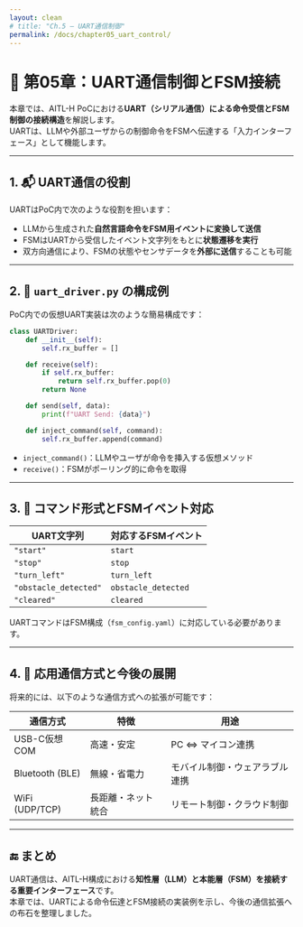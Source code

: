 ```yaml
---
layout: clean
# title: "Ch.5 — UART通信制御"
permalink: /docs/chapter05_uart_control/
---
```


# 🔌 第05章：UART通信制御とFSM接続

本章では、AITL-H PoCにおける**UART（シリアル通信）による命令受信とFSM制御の接続構造**を解説します。  
UARTは、LLMや外部ユーザからの制御命令をFSMへ伝達する「入力インターフェース」として機能します。

---

## 1. 📬 UART通信の役割

UARTはPoC内で次のような役割を担います：

- LLMから生成された**自然言語命令をFSM用イベントに変換して送信**
- FSMはUARTから受信したイベント文字列をもとに**状態遷移を実行**
- 双方向通信により、FSMの状態やセンサデータを**外部に送信**することも可能

---

## 2. 🧩 `uart_driver.py` の構成例

PoC内での仮想UART実装は次のような簡易構成です：

```python
class UARTDriver:
    def __init__(self):
        self.rx_buffer = []

    def receive(self):
        if self.rx_buffer:
            return self.rx_buffer.pop(0)
        return None

    def send(self, data):
        print(f"UART Send: {data}")

    def inject_command(self, command):
        self.rx_buffer.append(command)
```

- `inject_command()`：LLMやユーザが命令を挿入する仮想メソッド
- `receive()`：FSMがポーリング的に命令を取得

---

## 3. 📄 コマンド形式とFSMイベント対応

| UART文字列 | 対応するFSMイベント |
|------------|----------------------|
| `"start"` | `start` |
| `"stop"` | `stop` |
| `"turn_left"` | `turn_left` |
| `"obstacle_detected"` | `obstacle_detected` |
| `"cleared"` | `cleared` |

UARTコマンドはFSM構成（`fsm_config.yaml`）に対応している必要があります。

---

## 4. 🔄 応用通信方式と今後の展開

将来的には、以下のような通信方式への拡張が可能です：

| 通信方式 | 特徴 | 用途 |
|----------|------|------|
| USB-C仮想COM | 高速・安定 | PC ⇔ マイコン連携 |
| Bluetooth (BLE) | 無線・省電力 | モバイル制御・ウェアラブル連携 |
| WiFi (UDP/TCP) | 長距離・ネット統合 | リモート制御・クラウド制御 |

---

## 🔚 まとめ

UART通信は、AITL-H構成における**知性層（LLM）と本能層（FSM）を接続する重要インターフェース**です。  
本章では、UARTによる命令伝達とFSM接続の実装例を示し、今後の通信拡張への布石を整理しました。
